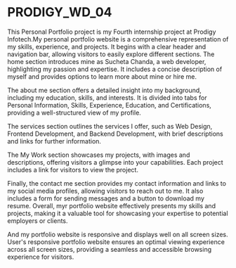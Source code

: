# PRODIGY_WD_04

This Personal Portfolio project is my Fourth internship project at Prodigy Infotech.My personal portfolio website is a comprehensive representation of my skills, experience, and projects. It begins with a clear header and navigation bar, allowing visitors to easily explore different sections. The home section introduces mine as Sucheta Chanda, a web developer, highlighting my passion and expertise. It includes a concise description of myself and provides options to learn more about mine or hire me.

The about me section offers a detailed insight into my background, including my education, skills, and interests. It is divided into tabs for Personal Information, Skills, Experience, Education, and Certifications, providing a well-structured view of my profile.

The services section outlines the services I offer, such as Web Design, Frontend Development, and Backend Development, with brief descriptions and links for further information.

The My Work section showcases my projects, with images and descriptions, offering visitors a glimpse into your capabilities. Each project includes a link for visitors to view the project.

Finally, the contact me section provides my contact information and links to my social media profiles, allowing visitors to reach out to me. It also includes a form for sending messages and a button to download my resume. Overall, myr portfolio website effectively presents my skills and projects, making it a valuable tool for showcasing your expertise to potential employers or clients.

And my portfolio website is responsive and displays well on all screen sizes. User's responsive portfolio website ensures an optimal viewing experience across all screen sizes, providing a seamless and accessible browsing experience for visitors.
